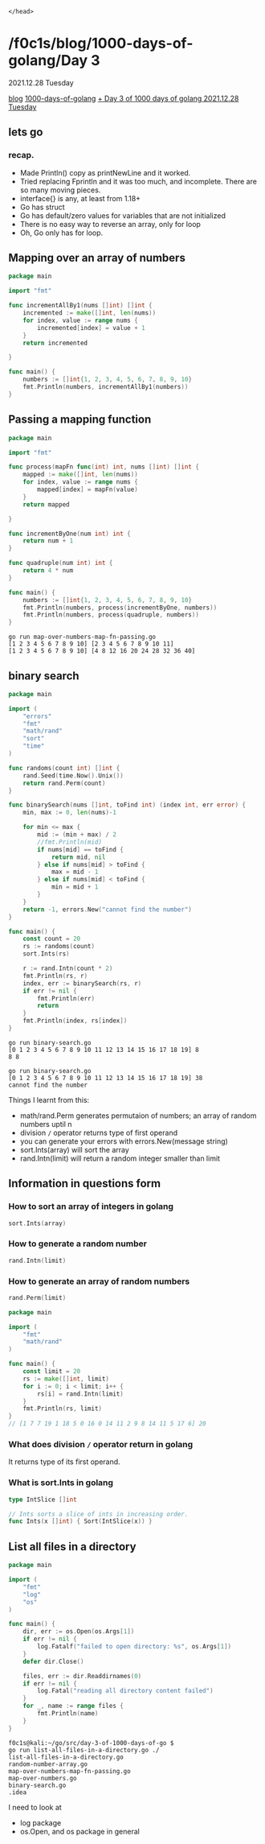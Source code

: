 <html lang="en">
    <head>
    <meta charset="UTF-8">
    <title>blog.f0c1s.com/1000-days-of-golang/day 3</title>
    <script src="../../setup.js" async></script>
    <link rel="stylesheet" href="../../index.css" />
    <link rel="stylesheet" href="../../highlight/styles/monokai.min.css"/>
    <script src="../../highlight/highlight.min.js"></script>

    </head>

<body onload="setup()">
<h1>/f0c1s/blog/1000-days-of-golang/Day 3</h1>

2021.12.28 Tuesday

<p>
    <a href="../../index.html">blog</a>
    <a href="../../1000-days-of-golang/1000-days-of-golang.html">1000-days-of-golang</a>
    <a href="../../1000-days-of-golang/day-3-2021.12.28/day-3-2021.12.28.html">+ Day 3 of 1000 days of golang 2021.12.28 Tuesday</a>
</p>

## lets go

### recap.

- Made Println() copy as printNewLine and it worked.
- Tried replacing Fprintln and it was too much, and incomplete. There are so many moving pieces.
- interface{} is any, at least from 1.18+
- Go has struct
- Go has default/zero values for variables that are not initialized
- There is no easy way to reverse an array, only for loop
- Oh, Go only has for loop.

## Mapping over an array of numbers

```go
package main

import "fmt"

func incrementAllBy1(nums []int) []int {
	incremented := make([]int, len(nums))
	for index, value := range nums {
		incremented[index] = value + 1
	}
	return incremented

}

func main() {
	numbers := []int{1, 2, 3, 4, 5, 6, 7, 8, 9, 10}
	fmt.Println(numbers, incrementAllBy1(numbers))
}

```

## Passing a mapping function

```go
package main

import "fmt"

func process(mapFn func(int) int, nums []int) []int {
	mapped := make([]int, len(nums))
	for index, value := range nums {
		mapped[index] = mapFn(value)
	}
	return mapped

}

func incrementByOne(num int) int {
	return num + 1
}

func quadruple(num int) int {
	return 4 * num
}

func main() {
	numbers := []int{1, 2, 3, 4, 5, 6, 7, 8, 9, 10}
	fmt.Println(numbers, process(incrementByOne, numbers))
	fmt.Println(numbers, process(quadruple, numbers))
}

```

```shell
go run map-over-numbers-map-fn-passing.go 
[1 2 3 4 5 6 7 8 9 10] [2 3 4 5 6 7 8 9 10 11]
[1 2 3 4 5 6 7 8 9 10] [4 8 12 16 20 24 28 32 36 40]

```

## binary search

```go
package main

import (
	"errors"
	"fmt"
	"math/rand"
	"sort"
	"time"
)

func randoms(count int) []int {
	rand.Seed(time.Now().Unix())
	return rand.Perm(count)
}

func binarySearch(nums []int, toFind int) (index int, err error) {
	min, max := 0, len(nums)-1

	for min <= max {
		mid := (min + max) / 2
		//fmt.Println(mid)
		if nums[mid] == toFind {
			return mid, nil
		} else if nums[mid] > toFind {
			max = mid - 1
		} else if nums[mid] < toFind {
			min = mid + 1
		}
	}
	return -1, errors.New("cannot find the number")
}

func main() {
	const count = 20
	rs := randoms(count)
	sort.Ints(rs)

	r := rand.Intn(count * 2)
	fmt.Println(rs, r)
	index, err := binarySearch(rs, r)
	if err != nil {
		fmt.Println(err)
		return
	}
	fmt.Println(index, rs[index])
}


```

```shell
go run binary-search.go
[0 1 2 3 4 5 6 7 8 9 10 11 12 13 14 15 16 17 18 19] 8
8 8

go run binary-search.go
[0 1 2 3 4 5 6 7 8 9 10 11 12 13 14 15 16 17 18 19] 38
cannot find the number

```

Things I learnt from this:

- math/rand.Perm generates permutaion of numbers; an array of random numbers uptil n
- division `/` operator returns type of first operand
- you can generate your errors with errors.New(message string)
- sort.Ints(array) will sort the array
- rand.Intn(limit) will return a random integer smaller than limit

## Information in questions form

### How to sort an array of integers in golang

```go
sort.Ints(array)
```

### How to generate a random number

```go
rand.Intn(limit)
```

### How to generate an array of random numbers

```go
rand.Perm(limit)
```

```go
package main

import (
	"fmt"
	"math/rand"
)

func main() {
	const limit = 20
	rs := make([]int, limit)
	for i := 0; i < limit; i++ {
		rs[i] = rand.Intn(limit)
	}
	fmt.Println(rs, limit)
}
// [1 7 7 19 1 18 5 0 16 0 14 11 2 9 8 14 11 5 17 6] 20

```

### What does division `/` operator return in golang

It returns type of its first operand.

### What is sort.Ints in golang

```go
type IntSlice []int

// Ints sorts a slice of ints in increasing order.
func Ints(x []int) { Sort(IntSlice(x)) }
```

## List all files in a directory

```go
package main

import (
	"fmt"
	"log"
	"os"
)

func main() {
	dir, err := os.Open(os.Args[1])
	if err != nil {
		log.Fatalf("failed to open directory: %s", os.Args[1])
	}
	defer dir.Close()

	files, err := dir.Readdirnames(0)
	if err != nil {
		log.Fatal("reading all directory content failed")
	}
	for _, name := range files {
		fmt.Println(name)
	}
}

```

```shell
f0c1s@kali:~/go/src/day-3-of-1000-days-of-go $
go run list-all-files-in-a-directory.go ./
list-all-files-in-a-directory.go
random-number-array.go
map-over-numbers-map-fn-passing.go
map-over-numbers.go
binary-search.go
.idea

```

I need to look at

- log package
- os.Open, and os package in general

<script>hljs.highlightAll();</script>
</body>
</html>
